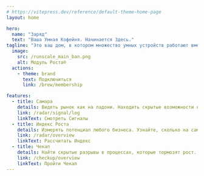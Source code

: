 ```yaml
---
# https://vitepress.dev/reference/default-theme-home-page
layout: home

hero:
  name: "Заряд"
  text: "Ваша Умная Кофейня. Начинается Здесь."
tagline: "Это ваш дом, в котором множество умных устройств работают вместе, чтобы незаметно выполнять рутинные дела, заботиться о комфорте, микроклимате, уюте и безопасности."
  image:
    src: /runscale_main_ban.png
    alt: Модуль Роста®
  actions:
    - theme: brand
      text: Подключиться
      link: /brew/membership

features:
  - title: Самара
    details: Видеть рынок как на ладони. Находить скрытые возможности на основе тысяч отзывов и данных конкурентов.
    link: /radar/signal/log
    linkText: Смотреть Сигналы
  - title: Индекс Роста
    details: Измерять потенциал любого бизнеса. Узнайте, сколько на самом деле может приносить ваша компания.
    link: /radar/overview
    linkText: Рассчитать Индекс
  - title: Чекап
    details: Найти скрытые разрывы в процессах, которые тормозят рост. Получить 3 конкретных улучшения за 30 дней.
    link: /checkup/overview
    linkText: Пройти Чекап
---
```


